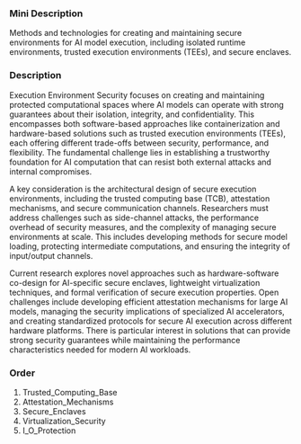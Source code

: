 ### Mini Description

Methods and technologies for creating and maintaining secure environments for AI model execution, including isolated runtime environments, trusted execution environments (TEEs), and secure enclaves.

### Description

Execution Environment Security focuses on creating and maintaining protected computational spaces where AI models can operate with strong guarantees about their isolation, integrity, and confidentiality. This encompasses both software-based approaches like containerization and hardware-based solutions such as trusted execution environments (TEEs), each offering different trade-offs between security, performance, and flexibility. The fundamental challenge lies in establishing a trustworthy foundation for AI computation that can resist both external attacks and internal compromises.

A key consideration is the architectural design of secure execution environments, including the trusted computing base (TCB), attestation mechanisms, and secure communication channels. Researchers must address challenges such as side-channel attacks, the performance overhead of security measures, and the complexity of managing secure environments at scale. This includes developing methods for secure model loading, protecting intermediate computations, and ensuring the integrity of input/output channels.

Current research explores novel approaches such as hardware-software co-design for AI-specific secure enclaves, lightweight virtualization techniques, and formal verification of secure execution properties. Open challenges include developing efficient attestation mechanisms for large AI models, managing the security implications of specialized AI accelerators, and creating standardized protocols for secure AI execution across different hardware platforms. There is particular interest in solutions that can provide strong security guarantees while maintaining the performance characteristics needed for modern AI workloads.

### Order

1. Trusted_Computing_Base
2. Attestation_Mechanisms
3. Secure_Enclaves
4. Virtualization_Security
5. I_O_Protection
